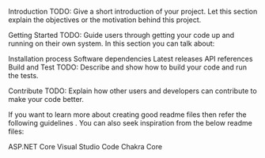 Introduction
TODO: Give a short introduction of your project. Let this section explain the objectives or the motivation behind this project.

Getting Started
TODO: Guide users through getting your code up and running on their own system. In this section you can talk about:

Installation process
Software dependencies
Latest releases
API references
Build and Test
TODO: Describe and show how to build your code and run the tests.

Contribute
TODO: Explain how other users and developers can contribute to make your code better.

If you want to learn more about creating good readme files then refer the following guidelines . You can also seek inspiration from the below readme files:

ASP.NET Core 
Visual Studio Code 
Chakra Core 
